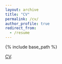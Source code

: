 ```yaml
---
layout: archive
title: "CV"
permalink: /cv/
author_profile: true
redirect_from:
  - /resume
---
```


{% include base_path %}

[CV](https://scholar.google.com/citations?hl=zh-CN&authuser=1&user=i4CxYLwAAAAJ). 



